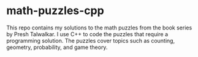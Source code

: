# math-puzzles-cpp
This repo contains my solutions to the math puzzles from the book series by Presh Talwalkar. I use C++ to code the puzzles that require a programming solution. The puzzles cover topics such as counting, geometry, probability, and game theory.
